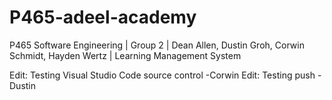 # P465-adeel-academy
P465 Software Engineering | Group 2 | Dean Allen, Dustin Groh, Corwin Schmidt, Hayden Wertz | Learning Management System

Edit: Testing Visual Studio Code source control -Corwin
Edit: Testing push -Dustin
